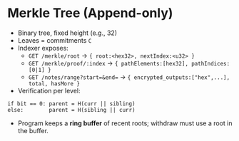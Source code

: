# Merkle Tree (Append-only)

- Binary tree, fixed height (e.g., 32)
- Leaves = commitments `C`
- Indexer exposes:
  - `GET /merkle/root` → `{ root:<hex32>, nextIndex:<u32> }`
  - `GET /merkle/proof/:index` → `{ pathElements:[hex32], pathIndices:[0|1] }`
  - `GET /notes/range?start=&end=` → `{ encrypted_outputs:["hex",...], total, hasMore }`
- Verification per level:
```
if bit == 0: parent = H(curr || sibling)
else:        parent = H(sibling || curr)
```
- Program keeps a **ring buffer** of recent roots; withdraw must use a root in the buffer.

